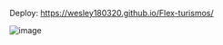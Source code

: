 Deploy: https://wesley180320.github.io/Flex-turismos/

![image](https://user-images.githubusercontent.com/66452151/178152084-c822bdb0-557a-4a53-9690-3e569356cd94.png)
